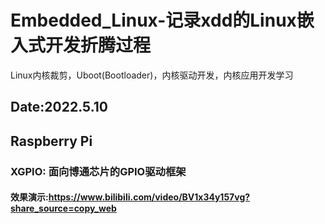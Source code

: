 <!--
 * @Author: Chengsen Dong 1034029664@qq.com
 * @Date: 2022-06-09 10:03:05
 * @LastEditors: Chengsen Dong 1034029664@qq.com
 * @LastEditTime: 2022-12-30 12:21:10
 * @FilePath: /Embedded_Linux/README.md
 * @Description: 这是默认设置,请设置`customMade`, 打开koroFileHeader查看配置 进行设置: https://github.com/OBKoro1/koro1FileHeader/wiki/%E9%85%8D%E7%BD%AE
-->
# Embedded_Linux-记录xdd的Linux嵌入式开发折腾过程
Linux内核裁剪，Uboot(Bootloader)，内核驱动开发，内核应用开发学习

## Date:2022.5.10


## Raspberry Pi
### XGPIO: 面向博通芯片的GPIO驱动框架
#### 效果演示:https://www.bilibili.com/video/BV1x34y157vg?share_source=copy_web

